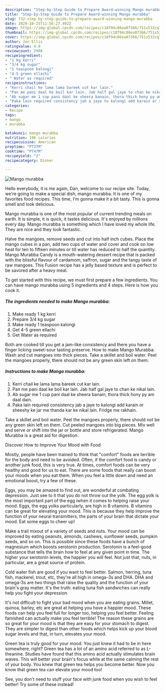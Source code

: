 ```yaml
---
description: "Step-by-Step Guide to Prepare Award-winning Mango murabba"
title: "Step-by-Step Guide to Prepare Award-winning Mango murabba"
slug: 732-step-by-step-guide-to-prepare-award-winning-mango-murabba
date: 2020-10-25T11:56:27.492Z
image: https://img-global.cpcdn.com/recipes/c18f94c86ea07366/751x532cq70/mango-murabba-recipe-main-photo.jpg
thumbnail: https://img-global.cpcdn.com/recipes/c18f94c86ea07366/751x532cq70/mango-murabba-recipe-main-photo.jpg
cover: https://img-global.cpcdn.com/recipes/c18f94c86ea07366/751x532cq70/mango-murabba-recipe-main-photo.jpg
author: Jon Ellis
ratingvalue: 4.9
reviewcount: 2908
recipeingredient:
- "1 kg kerri"
- "3/4 kg sugar"
- "1 teaspoon kalongi"
- "4-5 green ellachi"
- " Water as required"
recipeinstructions:
- "Kerri chail ke lama lama bareek cut kar lain."
- "Pan me pani daal ke boil kar lain. Jab half gal jaye to chan ke nikal lain."
- "Ab sugar me 1 cup pani daal ke sheera banain, thora thick hony py am daal dain."
- "Paka lain required consistency jab a jaye to kalongi add karain or sheeshy ke jar me thanda kar ke nikal lain. Fridge me rakhain."
categories:
- Recipe
tags:
- mango
- murabba

katakunci: mango murabba 
nutrition: 196 calories
recipecuisine: American
preptime: "PT37M"
cooktime: "PT47M"
recipeyield: "2"
recipecategory: Dinner

---
```



![Mango murabba](https://img-global.cpcdn.com/recipes/c18f94c86ea07366/751x532cq70/mango-murabba-recipe-main-photo.jpg)

Hello everybody, it is me again, Dan, welcome to our recipe site. Today, we're going to make a special dish, mango murabba. It is one of my favorites food recipes. This time, I'm gonna make it a bit tasty. This is gonna smell and look delicious.

Mango murabba is one of the most popular of current trending meals on earth. It is simple, it is quick, it tastes delicious. It's enjoyed by millions every day. Mango murabba is something which I have loved my whole life. They are nice and they look fantastic.

Halve the mangoes, remove seeds and cut into half inch cubes. Place the mango cubes in a pan, add two cups of water and cover and cook on low heat for ten to fifteen minutes or till water has reduced to half the quantity. Mango Murabba Candy is a mouth-watering dessert recipe that is packed with the blissful flavour of cardamom, saffron, sugar and the tangy taste of raw mangoes. This Fusion recipe has a jelly based texture and is perfect to be savored after a heavy meal.


To get started with this recipe, we must first prepare a few ingredients. You can have mango murabba using 5 ingredients and 4 steps. Here is how you cook it.

<!--inarticleads1-->

##### The ingredients needed to make Mango murabba:

1. Make ready 1 kg kerri
1. Prepare 3/4 kg sugar
1. Make ready 1 teaspoon kalongi
1. Get 4-5 green ellachi
1. Get  Water as required


Both are cooked till you get a jam-like consistency and there you have a finger licking sweet-sour tasting preserve. How to make Mango Murabba: Wash and cut mangoes into thick pieces. Take a skillet and boil water. Peel the mangoes properly, there should not be any green skin left on them. 

<!--inarticleads2-->

##### Instructions to make Mango murabba:

1. Kerri chail ke lama lama bareek cut kar lain.
1. Pan me pani daal ke boil kar lain. Jab half gal jaye to chan ke nikal lain.
1. Ab sugar me 1 cup pani daal ke sheera banain, thora thick hony py am daal dain.
1. Paka lain required consistency jab a jaye to kalongi add karain or sheeshy ke jar me thanda kar ke nikal lain. Fridge me rakhain.


Take a skillet and boil water. Peel the mangoes properly, there should not be any green skin left on them. Cut peeled mangoes into big pieces. Mix well and serve or shift into the jar or bottle and store refrigerated. Mango Murabba is a great aid for digestion. 

Discover How to Improve Your Mood with Food


Mostly, people have been trained to think that "comfort" foods are terrible for the body and need to be avoided. Often, if the comfort food is candy or another junk food, this is very true. At times, comfort foods can be very healthy and good for us to eat. There are some foods that really can boost your moods when you eat them. When you feel a little down and need an emotional boost, try a few of these.

Eggs, you may be amazed to find out, are wonderful at combating depression. Just see to it that you do not throw out the yolk. The egg yolk is the most important part of the egg iwhen it comes to helping raise your mood. Eggs, the egg yolks particularly, are high in B vitamins. B vitamins can be great for elevating your mood. This is because they help improve the function of your neural transmitters, the parts of your brain that dictate your mood. Eat some eggs to cheer up!

Make a trail mixout of a variety of seeds and nuts. Your mood can be improved by eating peanuts, almonds, cashews, sunflower seeds, pumpkin seeds, and so on. This is possible since these foods have a bunch of magnesium which boosts serotonin production. Serotonin is a feel-good substance that tells the brain how to feel at any given point in time. The higher your serotonin levels, the happier you will feel. Not just that, nuts, in particular, are a great source of protein.

Cold water fish are good if you want to feel better. Salmon, herring, tuna fish, mackerel, trout, etc, they're all high in omega-3s and DHA. DHA and omega-3s are two things that raise the quality and the function of your brain's gray matter. It's the truth: eating tuna fish sandwiches can really help you fight your depression. 

It's not difficult to fight your bad mood when you are eating grains. Millet, quinoa, barley, etc are great at helping you have a happier mood. These foods can help you feel full for longer too, helping you feel better. Feeling famished can actually make you feel terrible! The reason these grains are so great for your mood is that they are easy for your stomach to digest. They are simpler to digest than other foods which helps kick up your blood sugar levels and that, in turn, elevates your mood.

Green tea is truly good for your mood. You just knew it had to be in here somewhere, right? Green tea has a lot of an amino acid referred to as L-theanine. Studies have found that this amino acid actually stimulates brain waves. This will better your brain's focus while at the same calming the rest of your body. You knew that green tea helps you become better. Now you know that green tea can elevate your mood too!

See, you don't need to stuff your face with junk food when you wish to feel better! Try some of these instead!


